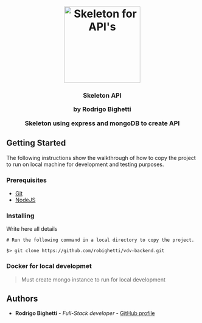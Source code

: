 <h1 align="center">
  <img alt="Skeleton for API's" title="Skeleton" src="" width="200px" />
</h1>

<h3 align="center">
  Skeleton API 
  <p>by Rodrigo Bighetti</p>
  <p>Skeleton using express and mongoDB to create API</p>
</h3>

## Getting Started

The following instructions show the walkthrough of how to copy the project to run on local machine for development and testing purposes.

### Prerequisites

- [Git](https://git-scm.com)
- [NodeJS](https://nodejs.org/en/)

### Installing

Write here all details

```
# Run the following command in a local directory to copy the project.

$> git clone https://github.com/robighetti/vdv-backend.git

```

### Docker for local developmet

> Must create mongo instance to run for local development

## Authors

- **Rodrigo Bighetti** - _Full-Stack developer_ - [GitHub profile](http://gitlab.ingaia.com.br/rodrigo.bighetti)

